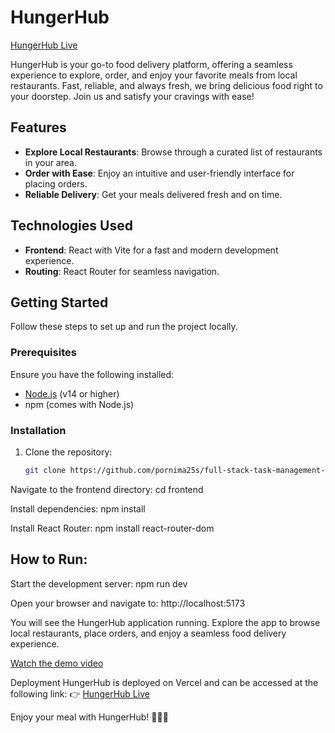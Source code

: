 # HungerHub  
[HungerHub Live](https://hungerhub.vercel.app/)

HungerHub is your go-to food delivery platform, offering a seamless experience to explore, order, and enjoy your favorite meals from local restaurants. Fast, reliable, and always fresh, we bring delicious food right to your doorstep. Join us and satisfy your cravings with ease!  

## Features  
- **Explore Local Restaurants**: Browse through a curated list of restaurants in your area.  
- **Order with Ease**: Enjoy an intuitive and user-friendly interface for placing orders.  
- **Reliable Delivery**: Get your meals delivered fresh and on time.  

## Technologies Used  
- **Frontend**: React with Vite for a fast and modern development experience.  
- **Routing**: React Router for seamless navigation.  

## Getting Started  

Follow these steps to set up and run the project locally.  

### Prerequisites  
Ensure you have the following installed:  
- [Node.js](https://nodejs.org/) (v14 or higher)  
- npm (comes with Node.js)  

### Installation  

1. Clone the repository:  
   ```bash  
   git clone https://github.com/pornima25s/full-stack-task-management-app.git .  

Navigate to the frontend directory:
cd frontend  

Install dependencies:
npm install  

Install React Router:
npm install react-router-dom  

## How to Run: 
Start the development server:
npm run dev 

Open your browser and navigate to:
http://localhost:5173  

You will see the HungerHub application running. Explore the app to browse local restaurants, place orders, and enjoy a seamless food delivery experience.


[Watch the demo video](./src/screenshots/ScreenRecording.mp4)


Deployment
HungerHub is deployed on Vercel and can be accessed at the following link:
👉 [HungerHub Live](https://hungerhub.vercel.app/)

Enjoy your meal with HungerHub! 🍔🍕🌮